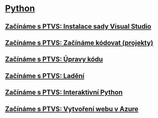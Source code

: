 # [Python](getting-started-with-python.md)
## [Začínáme s PTVS: Instalace sady Visual Studio](getting-started-with-ptvs-setting-up-visual-studio.md)
## [Začínáme s PTVS: Začínáme kódovat (projekty)](getting-started-with-ptvs-start-coding-projects.md)
## [Začínáme s PTVS: Úpravy kódu](getting-started-with-ptvs-editing-code.md)
## [Začínáme s PTVS: Ladění](getting-started-with-ptvs-debugging.md)
## [Začínáme s PTVS: Interaktivní Python](getting-started-with-ptvs-interactive-python.md)
## [Začínáme s PTVS: Vytvoření webu v Azure](getting-started-with-ptvs-building-a-website-in-azure.md)
